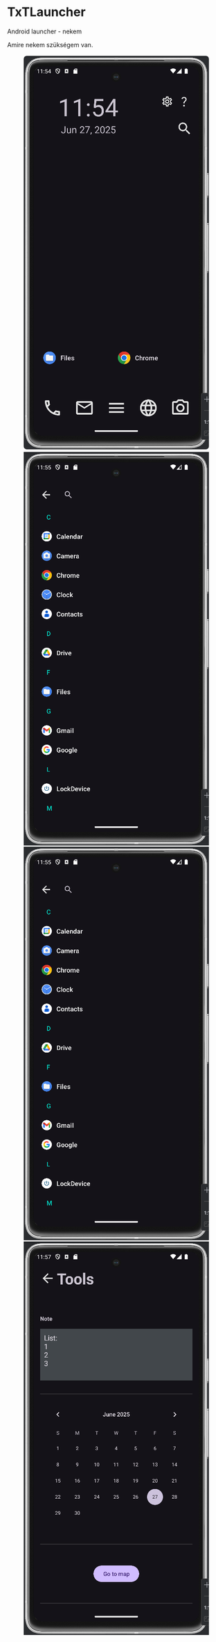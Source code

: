 # TxTLauncher
Android launcher - nekem

Amire nekem szükségem van.

<p align=center>
  <img src="./img/screen1.png" style="border: 3px solid;border-color:white;border-radius:10px">
  <br />
  <img src=./img/screen2.png>
  <br />
  <img src=./img/screen2.png>
  <br />
  <img src=./img/screen4.png>
  <br />
</p>

